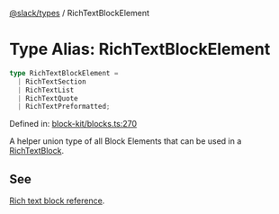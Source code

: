[@slack/types](../index.md) / RichTextBlockElement

# Type Alias: RichTextBlockElement

```ts
type RichTextBlockElement = 
  | RichTextSection
  | RichTextList
  | RichTextQuote
  | RichTextPreformatted;
```

Defined in: [block-kit/blocks.ts:270](https://github.com/slackapi/node-slack-sdk/blob/main/packages/types/src/block-kit/blocks.ts#L270)

A helper union type of all Block Elements that can be used in a [RichTextBlock](../interfaces/RichTextBlock.md).

## See

[Rich text block reference](https://docs.slack.dev/reference/block-kit/blocks/rich-text-block).
